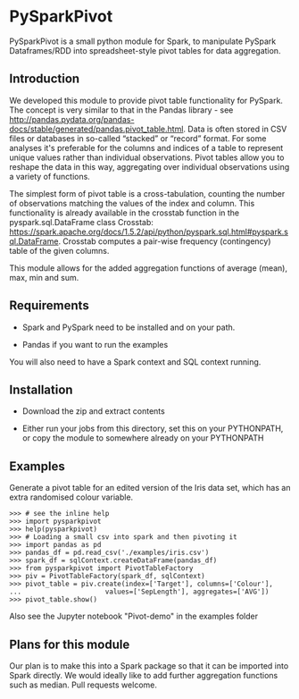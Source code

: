 # PySparkPivot

PySparkPivot is a small python module for Spark, to manipulate PySpark Dataframes/RDD into spreadsheet-style pivot tables for data aggregation.

## Introduction

We developed this module to provide pivot table functionality for PySpark. The concept is very similar to that in the
Pandas library - see http://pandas.pydata.org/pandas-docs/stable/generated/pandas.pivot_table.html.
Data is often stored in CSV files or databases in so-called “stacked” or “record” format. For some analyses it's
 preferable for the columns and indices of a table to represent unique values rather than individual observations.
Pivot tables allow you to reshape the data in this way, aggregating over individual observations using a variety of functions.

The simplest form of pivot table is a cross-tabulation, counting the number of observations matching the values of the index and column.
This functionality is already available in the crosstab function in the pyspark.sql.DataFrame class Crosstab:
 https://spark.apache.org/docs/1.5.2/api/python/pyspark.sql.html#pyspark.sql.DataFrame. Crosstab computes a pair-wise
 frequency (contingency) table of the given columns.

 This module allows for the added aggregation functions of average (mean), max, min and sum.


## Requirements

 - Spark and PySpark need to be installed and on your path.

 - Pandas if you want to run the examples

You will also need to have a Spark context and SQL context running.

## Installation

 - Download the zip and extract contents

- Either run your jobs from this directory, set this on your PYTHONPATH, or copy the module to somewhere already on your PYTHONPATH

## Examples
Generate a pivot table for an edited version of the Iris data set, which has an extra randomised colour variable.

```
>>> # see the inline help
>>> import pysparkpivot
>>> help(pysparkpivot)
>>> # Loading a small csv into spark and then pivoting it
>>> import pandas as pd
>>> pandas_df = pd.read_csv('./examples/iris.csv')
>>> spark_df = sqlContext.createDataFrame(pandas_df)
>>> from pysparkpivot import PivotTableFactory
>>> piv = PivotTableFactory(spark_df, sqlContext)
>>> pivot_table = piv.create(index=['Target'], columns=['Colour'],
...                     values=['SepLength'], aggregates=['AVG'])
>>> pivot_table.show()
```

Also see the Jupyter notebook "Pivot-demo" in the examples folder

## Plans for this module

Our plan is to make this into a Spark package so that it can be imported into Spark directly. We would ideally like to add
 further aggregation functions such as median. Pull requests welcome.
